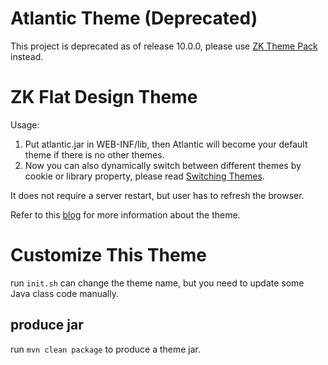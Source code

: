 Atlantic Theme (Deprecated)
========

This project is deprecated as of release 10.0.0,
please use [ZK Theme Pack](https://www.zkoss.org/product/zkthemepack) instead.

# ZK Flat Design Theme

Usage:

1. Put atlantic.jar in WEB-INF/lib, then Atlantic will become your default theme if there is no other themes.
2. Now you can also dynamically switch between different themes by cookie or library property, please read [Switching Themes](https://www.zkoss.org/wiki/ZK_Developer%27s_Reference/Theming_and_Styling/Switching_Themes).

It does not require a server restart, but user has to refresh the browser.

Refer to this [blog](http://blog.zkoss.org/index.php/2013/10/22/zk-7-introduces-atlantic-theme-a-new-flat-design/) for more information about the theme.


# Customize This Theme
run `init.sh` can change the theme name, but you need to update some Java class code manually. 

## produce jar
run `mvn clean package` to produce a theme jar.